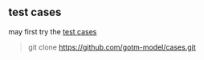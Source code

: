 ## test cases  
may first try the [test cases](https://github.com/gotm-model/cases)  
> git clone https://github.com/gotm-model/cases.git  

